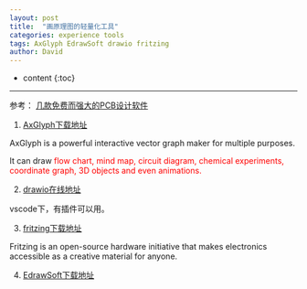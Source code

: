 ```yaml
---
layout: post
title:  "画原理图的轻量化工具"
categories: experience tools
tags: AxGlyph EdrawSoft drawio fritzing
author: David
---
```


* content
{:toc}

---

参考：
[几款免费而强大的PCB设计软件](http://www.xazfe.com/newsinfo/2339144.html)

1. [AxGlyph下载地址](https://www.axsoft.co/axglyph/)

AxGlyph is a powerful interactive vector graph maker for multiple purposes.

It can draw <font color=red>flow chart, mind map, circuit diagram, chemical experiments, coordinate graph, 3D objects and even animations. </font>

2. [drawio在线地址](https://app.diagrams.net/)

vscode下，有插件可以用。

3. [fritzing下载地址](https://fritzing.org/download/)

Fritzing is an open-source hardware initiative that makes electronics accessible as a creative material for anyone.

4. [EdrawSoft下载地址](https://www.edrawsoft.cn/edrawmax/)